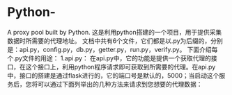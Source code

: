# Python-
A proxy pool built by Python.
这是利用python搭建的一个项目，用于提供采集数据时所需要的代理地址。
文档中共有6个文件，它们都是以.py为后缀的，分别是：api.py，config.py，db.py，getter.py，run.py，verify.py。
下面介绍每个.py文件的用途：
1.api.py：
在api.py中，它的功能是提供一个获取代理的接口，在这个接口上，利用python程序请求即可获取到所需要的代理。在api.py中，接口的搭建是通过flask进行的，它的端口号是默认的，5000；当启动这个服务后，您将可以通过下面列举出的几种方法来请求到您想要的代理数据：
